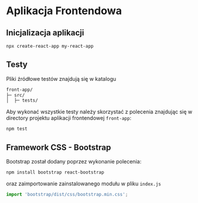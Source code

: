 # Aplikacja Frontendowa

## Inicjalizacja aplikacji

```sh
npx create-react-app my-react-app
```

## Testy

Pliki źródłowe testów znajdują się w katalogu

```txt
front-app/
├─ src/
│  ├─ tests/
```

Aby wykonać wszystkie testy należy skorzystać z polecenia znajdując się w directory projektu aplikacji frontendowej `front-app`:

```sh
npm test
```

## Framework CSS - Bootstrap

Bootstrap został dodany poprzez wykonanie polecenia:

```sh
npm install bootstrap react-bootstrap
```

oraz zaimportowanie zainstalowanego modułu w pliku `index.js`

```javascript
import 'bootstrap/dist/css/bootstrap.min.css';
```
